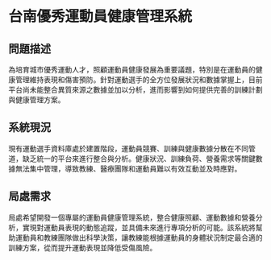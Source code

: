 # 台南優秀運動員健康管理系統

## 問題描述
為培育城市優秀運動人才，照顧運動員健康發展為重要議題，特別是在運動員的健康管理維持表現和傷害預防。針對運動選手的全方位發展狀況和數據掌握上，目前平台尚未能整合異質來源之數據並加以分析，進而影響到如何提供完善的訓練計劃與健康管理方案。
## 系統現況
現有運動選手資料庫處於建置階段，運動員競賽、訓練與健康數據分散在不同管道，缺乏統一的平台來進行整合與分析。健康狀況、訓練負荷、營養需求等關鍵數據無法集中管理，導致教練、醫療團隊和運動員難以有效互動並及時應對。
## 局處需求
局處希望開發一個專屬的運動員健康管理系統，整合健康照顧、運動數據和營養分析，實現對運動員表現的動態追蹤，並具備未來進行專項分析的可能。該系統將幫助運動員和教練團隊做出科學決策，讓教練能根據運動員的身體狀況制定最合適的訓練方案，從而提升運動表現並降低受傷風險。
